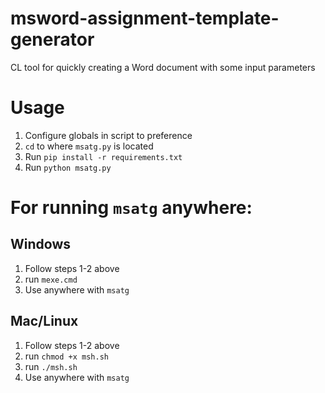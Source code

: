 # msword-assignment-template-generator
CL tool for quickly creating a Word document with some input parameters

# Usage
1. Configure globals in script to preference
2. `cd` to where `msatg.py` is located
3. Run `pip install -r requirements.txt`
4. Run `python msatg.py`

# For running `msatg` anywhere:

## Windows
1. Follow steps 1-2 above
2. run `mexe.cmd`
3. Use anywhere with `msatg`

## Mac/Linux
1. Follow steps 1-2 above
2. run `chmod +x msh.sh`
3. run `./msh.sh`
4. Use anywhere with `msatg`